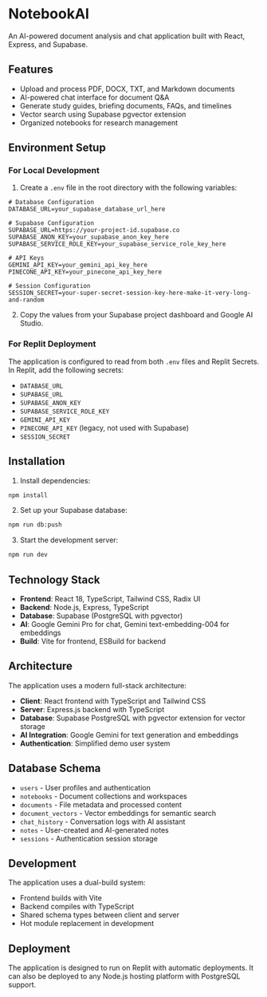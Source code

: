 # NotebookAI

An AI-powered document analysis and chat application built with React, Express, and Supabase.

## Features

- Upload and process PDF, DOCX, TXT, and Markdown documents
- AI-powered chat interface for document Q&A
- Generate study guides, briefing documents, FAQs, and timelines
- Vector search using Supabase pgvector extension
- Organized notebooks for research management

## Environment Setup

### For Local Development

1. Create a `.env` file in the root directory with the following variables:

```env
# Database Configuration
DATABASE_URL=your_supabase_database_url_here

# Supabase Configuration
SUPABASE_URL=https://your-project-id.supabase.co
SUPABASE_ANON_KEY=your_supabase_anon_key_here
SUPABASE_SERVICE_ROLE_KEY=your_supabase_service_role_key_here

# API Keys
GEMINI_API_KEY=your_gemini_api_key_here
PINECONE_API_KEY=your_pinecone_api_key_here

# Session Configuration
SESSION_SECRET=your-super-secret-session-key-here-make-it-very-long-and-random
```

2. Copy the values from your Supabase project dashboard and Google AI Studio.

### For Replit Deployment

The application is configured to read from both `.env` files and Replit Secrets. In Replit, add the following secrets:

- `DATABASE_URL`
- `SUPABASE_URL`
- `SUPABASE_ANON_KEY`
- `SUPABASE_SERVICE_ROLE_KEY`
- `GEMINI_API_KEY`
- `PINECONE_API_KEY` (legacy, not used with Supabase)
- `SESSION_SECRET`

## Installation

1. Install dependencies:
```bash
npm install
```

2. Set up your Supabase database:
```bash
npm run db:push
```

3. Start the development server:
```bash
npm run dev
```

## Technology Stack

- **Frontend**: React 18, TypeScript, Tailwind CSS, Radix UI
- **Backend**: Node.js, Express, TypeScript
- **Database**: Supabase (PostgreSQL with pgvector)
- **AI**: Google Gemini Pro for chat, Gemini text-embedding-004 for embeddings
- **Build**: Vite for frontend, ESBuild for backend

## Architecture

The application uses a modern full-stack architecture:

- **Client**: React frontend with TypeScript and Tailwind CSS
- **Server**: Express.js backend with TypeScript
- **Database**: Supabase PostgreSQL with pgvector extension for vector storage
- **AI Integration**: Google Gemini for text generation and embeddings
- **Authentication**: Simplified demo user system

## Database Schema

- `users` - User profiles and authentication
- `notebooks` - Document collections and workspaces
- `documents` - File metadata and processed content
- `document_vectors` - Vector embeddings for semantic search
- `chat_history` - Conversation logs with AI assistant
- `notes` - User-created and AI-generated notes
- `sessions` - Authentication session storage

## Development

The application uses a dual-build system:
- Frontend builds with Vite
- Backend compiles with TypeScript
- Shared schema types between client and server
- Hot module replacement in development

## Deployment

The application is designed to run on Replit with automatic deployments. It can also be deployed to any Node.js hosting platform with PostgreSQL support.